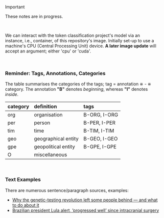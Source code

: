 <br>

> [!IMPORTANT]
> These notes are in progress.

<br>

We can interact with the token classification project's model via an instance, i.e., container, of this repository's image.  Initially set-up to use a machine's CPU (Central Processing Unit) device. **A later image update** will accept an argument; either 'cpu' or 'cuda'.

<br>

### Reminder: Tags, Annotations, Categories

The table summarises the categories of the tags; tag = annotation &#x29FA; - &#x29FA; category.  The annotation **"B"** denotes _beginning_, whereas **"I"** denotes _inside_.

| category | definition          | tags         |
|:---------|:--------------------|:-------------|
| org      | organisation        | B-ORG, I-ORG |
| per      | person              | B-PER, I-PER |
| tim      | time                | B-TIM, I-TIM |
| geo      | geographical entity | B-GEO, I-GEO |
| gpe      | geopolitical entity | B-GPE, I-GPE |
| O        | miscellaneous       |              |


<br>

### Text Examples

There are numerous sentence/paragraph sources, examples:

* [Why the genetic-testing revolution left some people behind — and what to do about it](https://www.nature.com/articles/d41586-024-04046-1)
* [Brazilian president Lula alert, ’progressed well’ since intracranial surgery](https://www.theguardian.com/world/2024/dec/11/brazilian-president-lula-recovering-intracranial-surgery)

<br>
<br>

<br>
<br>

<br>
<br>

<br>
<br>
